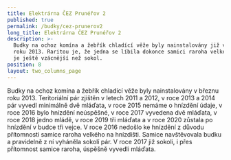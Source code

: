 ```yaml
---
title: Elektrárna ČEZ Prunéřov 2
published: true
permalink: /budky/cez-prunerov2
long_title: Elektrárna ČEZ Prunéřov 2
description: >-
  Budky na ochoz komína a žebřík chladící věže byly nainstalovány již v březnu
  roku 2013. Raritou je, že jedna se líbila dokonce samici raroha velkého, který
  je ještě vzácnější než sokol. 
position: 8
layout: two_columns_page
---
```

Budky na ochoz komína a žebřík chladící věže byly nainstalovány v březnu roku 2013. Teritoriální pár zjištěn v letech 2011 a 2012, v roce 2013 a 2014 pár vyvedl minimálně dvě mláďata, v roce 2015 nemáme o hnízdění údaje, v roce 2016 bylo hnízdění neúspěšné, v roce 2017 vyvedena dvě mláďata, v roce 2018 jedno mládě, v roce 2019 tři mláďata a v roce 2020 zůstala po hnízdění v budce tři vejce. V roce 2016 nedošlo ke hnízdění z důvodu přítomnosti samice raroha velkého na hnízdišti. Samice navštěvovala budku a pravidelně z ní vyháněla sokolí pár. V roce 2017 již sokoli, i přes přítomnost samice raroha, úspěšně vyvedli mláďata.
